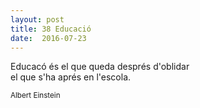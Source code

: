 ```yaml
---
layout: post
title: 38 Educació
date:  2016-07-23
---
```


Educacó és el que queda després d'oblidar<br />
el que s'ha aprés en l'escola.

<small>Albert Einstein</small>
